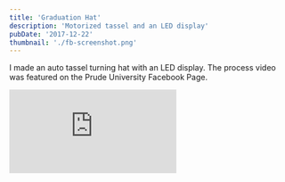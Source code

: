 ```yaml
---
title: 'Graduation Hat'
description: 'Motorized tassel and an LED display'
pubDate: '2017-12-22'
thumbnail: './fb-screenshot.png'
---
```


I made an auto tassel turning hat with an LED display. The process video was featured on the Prude University Facebook Page.

<div class="fb-video-wrapper my-8">
  <iframe
    src="https://www.facebook.com/plugins/video.php?height=314&href=https%3A%2F%2Fwww.facebook.com%2FPurdueEngineering%2Fvideos%2F1375988289195854%2F&show_text=true&width=560&t=0"
    style="border:none;overflow:hidden;"
    scrolling="no"
    frameborder="0"
    allowfullscreen="true"
    allow="autoplay; clipboard-write; encrypted-media; picture-in-picture; web-share"
    class="rounded-lg shadow-lg"
  ></iframe>
</div>

